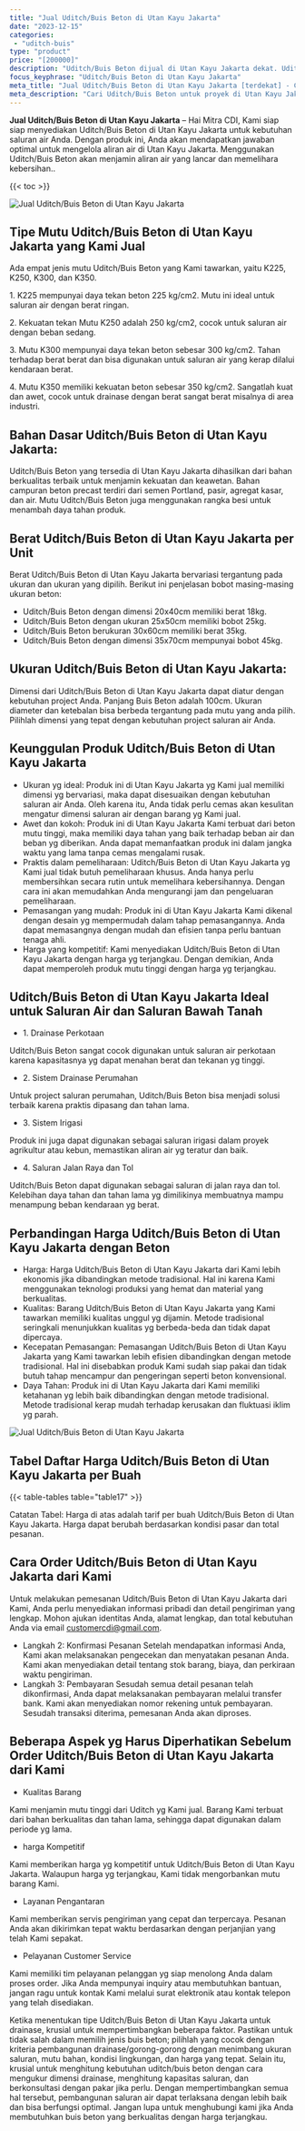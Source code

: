 ```yaml
---
title: "Jual Uditch/Buis Beton di Utan Kayu Jakarta"
date: "2023-12-15"
categories:
 - "uditch-buis"
type: "product"
price: "[200000]"
description: "Uditch/Buis Beton dijual di Utan Kayu Jakarta dekat. Uditch/Buis Beton ini sering digunakan dalam project infrastruktur sebagai saluran drainase yang praktis dan tahan lama. Hubungi kami untuk informasi lebih lanjut."
focus_keyphrase: "Uditch/Buis Beton di Utan Kayu Jakarta"
meta_title: "Jual Uditch/Buis Beton di Utan Kayu Jakarta [terdekat] - CDI"
meta_description: "Cari Uditch/Buis Beton untuk proyek di Utan Kayu Jakarta? Kami menawarkan Uditch/Buis Beton yang berkualitas untuk infrastruktur drainase. Dapatkan penawaran terbaik sekarang."
---
```


**Jual Uditch/Buis Beton di Utan Kayu Jakarta** – Hai Mitra CDI, Kami siap siap menyediakan Uditch/Buis Beton di Utan Kayu Jakarta untuk kebutuhan saluran air Anda. Dengan produk ini, Anda akan mendapatkan jawaban optimal untuk mengelola aliran air di Utan Kayu Jakarta. Menggunakan Uditch/Buis Beton akan menjamin aliran air yang lancar dan memelihara kebersihan..

{{< toc >}}

![Jual Uditch/Buis Beton di Utan Kayu Jakarta](/images/uditch-buis/uditch-beton-23.jpg)

## Tipe Mutu Uditch/Buis Beton di Utan Kayu Jakarta yang Kami Jual

Ada empat jenis mutu Uditch/Buis Beton yang Kami tawarkan, yaitu K225, K250, K300, dan K350.

1\. K225 mempunyai daya tekan beton 225 kg/cm2. Mutu ini ideal untuk saluran air dengan berat ringan.

2\. Kekuatan tekan Mutu K250 adalah 250 kg/cm2, cocok untuk saluran air dengan beban sedang.

3\. Mutu K300 mempunyai daya tekan beton sebesar 300 kg/cm2. Tahan terhadap berat berat dan bisa digunakan untuk saluran air yang kerap dilalui kendaraan berat.

4\. Mutu K350 memiliki kekuatan beton sebesar 350 kg/cm2. Sangatlah kuat dan awet, cocok untuk drainase dengan berat sangat berat misalnya di area industri.

## Bahan Dasar Uditch/Buis Beton di Utan Kayu Jakarta:

Uditch/Buis Beton yang tersedia di Utan Kayu Jakarta dihasilkan dari bahan berkualitas terbaik untuk menjamin kekuatan dan keawetan. Bahan campuran beton precast terdiri dari semen Portland, pasir, agregat kasar, dan air. Mutu Uditch/Buis Beton juga menggunakan rangka besi untuk menambah daya tahan produk.

## Berat Uditch/Buis Beton di Utan Kayu Jakarta per Unit

Berat Uditch/Buis Beton di Utan Kayu Jakarta bervariasi tergantung pada ukuran dan ukuran yang dipilih. Berikut ini penjelasan bobot masing-masing ukuran beton:

*   Uditch/Buis Beton dengan dimensi 20x40cm memiliki berat 18kg.
*   Uditch/Buis Beton dengan ukuran 25x50cm memiliki bobot 25kg.
*   Uditch/Buis Beton berukuran 30x60cm memiliki berat 35kg.
*   Uditch/Buis Beton dengan dimensi 35x70cm mempunyai bobot 45kg.

## Ukuran Uditch/Buis Beton di Utan Kayu Jakarta:

Dimensi dari Uditch/Buis Beton di Utan Kayu Jakarta dapat diatur dengan kebutuhan project Anda. Panjang Buis Beton adalah 100cm. Ukuran diameter dan ketebalan bisa berbeda tergantung pada mutu yang anda pilih. Pilihlah dimensi yang tepat dengan kebutuhan project saluran air Anda.

## Keunggulan Produk Uditch/Buis Beton di Utan Kayu Jakarta

*   Ukuran yg ideal: Produk ini di Utan Kayu Jakarta yg Kami jual memiliki dimensi yg bervariasi, maka dapat disesuaikan dengan kebutuhan saluran air Anda. Oleh karena itu, Anda tidak perlu cemas akan kesulitan mengatur dimensi saluran air dengan barang yg Kami jual.
*   Awet dan kokoh: Produk ini di Utan Kayu Jakarta Kami terbuat dari beton mutu tinggi, maka memiliki daya tahan yang baik terhadap beban air dan beban yg diberikan. Anda dapat memanfaatkan produk ini dalam jangka waktu yang lama tanpa cemas mengalami rusak.
*   Praktis dalam pemeliharaan: Uditch/Buis Beton di Utan Kayu Jakarta yg Kami jual tidak butuh pemeliharaan khusus. Anda hanya perlu membersihkan secara rutin untuk memelihara kebersihannya. Dengan cara ini akan memudahkan Anda mengurangi jam dan pengeluaran pemeliharaan.
*   Pemasangan yang mudah: Produk ini di Utan Kayu Jakarta Kami dikenal dengan desain yg mempermudah dalam tahap pemasangannya. Anda dapat memasangnya dengan mudah dan efisien tanpa perlu bantuan tenaga ahli.
*   Harga yang kompetitif: Kami menyediakan Uditch/Buis Beton di Utan Kayu Jakarta dengan harga yg terjangkau. Dengan demikian, Anda dapat memperoleh produk mutu tinggi dengan harga yg terjangkau.

## Uditch/Buis Beton di Utan Kayu Jakarta Ideal untuk Saluran Air dan Saluran Bawah Tanah

*   1\. Drainase Perkotaan

Uditch/Buis Beton sangat cocok digunakan untuk saluran air perkotaan karena kapasitasnya yg dapat menahan berat dan tekanan yg tinggi.
*   2\. Sistem Drainase Perumahan

Untuk project saluran perumahan, Uditch/Buis Beton bisa menjadi solusi terbaik karena praktis dipasang dan tahan lama.
*   3\. Sistem Irigasi

Produk ini juga dapat digunakan sebagai saluran irigasi dalam proyek agrikultur atau kebun, memastikan aliran air yg teratur dan baik.
*   4\. Saluran Jalan Raya dan Tol

Uditch/Buis Beton dapat digunakan sebagai saluran di jalan raya dan tol. Kelebihan daya tahan dan tahan lama yg dimilikinya membuatnya mampu menampung beban kendaraan yg berat.

## Perbandingan Harga Uditch/Buis Beton di Utan Kayu Jakarta dengan Beton

*   Harga: Harga Uditch/Buis Beton di Utan Kayu Jakarta dari Kami lebih ekonomis jika dibandingkan metode tradisional. Hal ini karena Kami menggunakan teknologi produksi yang hemat dan material yang berkualitas.
*   Kualitas: Barang Uditch/Buis Beton di Utan Kayu Jakarta yang Kami tawarkan memiliki kualitas unggul yg dijamin. Metode tradisional seringkali menunjukkan kualitas yg berbeda-beda dan tidak dapat dipercaya.
*   Kecepatan Pemasangan: Pemasangan Uditch/Buis Beton di Utan Kayu Jakarta yang Kami tawarkan lebih efisien dibandingkan dengan metode tradisional. Hal ini disebabkan produk Kami sudah siap pakai dan tidak butuh tahap mencampur dan pengeringan seperti beton konvensional.
*   Daya Tahan: Produk ini di Utan Kayu Jakarta dari Kami memiliki ketahanan yg lebih baik dibandingkan dengan metode tradisional. Metode tradisional kerap mudah terhadap kerusakan dan fluktuasi iklim yg parah.

![Jual Uditch/Buis Beton di Utan Kayu Jakarta](/images/uditch-buis/buis-beton-02.jpg)

## Tabel Daftar Harga Uditch/Buis Beton di Utan Kayu Jakarta per Buah

{{< table-tables table="table17" >}}

Catatan Tabel: Harga di atas adalah tarif per buah Uditch/Buis Beton di Utan Kayu Jakarta. Harga dapat berubah berdasarkan kondisi pasar dan total pesanan.

## Cara Order Uditch/Buis Beton di Utan Kayu Jakarta dari Kami

Untuk melakukan pemesanan Uditch/Buis Beton di Utan Kayu Jakarta dari Kami, Anda perlu menyediakan informasi pribadi dan detail pengiriman yang lengkap. Mohon ajukan identitas Anda, alamat lengkap, dan total kebutuhan Anda via email customercdi@gmail.com.
*   Langkah 2: Konfirmasi Pesanan
Setelah mendapatkan informasi Anda, Kami akan melaksanakan pengecekan dan menyatakan pesanan Anda. Kami akan menyediakan detail tentang stok barang, biaya, dan perkiraan waktu pengiriman.
*   Langkah 3: Pembayaran
Sesudah semua detail pesanan telah dikonfirmasi, Anda dapat melaksanakan pembayaran melalui transfer bank. Kami akan menyediakan nomor rekening untuk pembayaran. Sesudah transaksi diterima, pemesanan Anda akan diproses.

## Beberapa Aspek yg Harus Diperhatikan Sebelum Order Uditch/Buis Beton di Utan Kayu Jakarta dari Kami

*   Kualitas Barang

Kami menjamin mutu tinggi dari Uditch yg Kami jual. Barang Kami terbuat dari bahan berkualitas dan tahan lama, sehingga dapat digunakan dalam periode yg lama.
*   harga Kompetitif

Kami memberikan harga yg kompetitif untuk Uditch/Buis Beton di Utan Kayu Jakarta. Walaupun harga yg terjangkau, Kami tidak mengorbankan mutu barang Kami.
*   Layanan Pengantaran

Kami memberikan servis pengiriman yang cepat dan terpercaya. Pesanan Anda akan dikirimkan tepat waktu berdasarkan dengan perjanjian yang telah Kami sepakat.
*   Pelayanan Customer Service

Kami memiliki tim pelayanan pelanggan yg siap menolong Anda dalam proses order. Jika Anda mempunyai inquiry atau membutuhkan bantuan, jangan ragu untuk kontak Kami melalui surat elektronik atau kontak telepon yang telah disediakan.

Ketika menentukan tipe Uditch/Buis Beton di Utan Kayu Jakarta untuk drainase, krusial untuk mempertimbangkan beberapa faktor. Pastikan untuk tidak salah dalam memilih jenis buis beton; pilihlah yang cocok dengan kriteria pembangunan drainase/gorong-gorong dengan menimbang ukuran saluran, mutu bahan, kondisi lingkungan, dan harga yang tepat. Selain itu, krusial untuk menghitung kebutuhan uditch/buis beton dengan cara mengukur dimensi drainase, menghitung kapasitas saluran, dan berkonsultasi dengan pakar jika perlu. Dengan mempertimbangkan semua hal tersebut, pembangunan saluran air dapat terlaksana dengan lebih baik dan bisa berfungsi optimal. Jangan lupa untuk menghubungi kami jika Anda membutuhkan buis beton yang berkualitas dengan harga terjangkau.